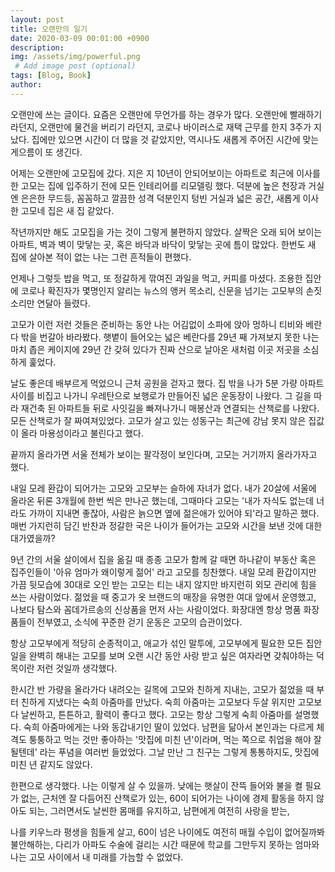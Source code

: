 ```yaml
---
layout: post
title: 오랜만의 일기
date: 2020-03-09 00:01:00 +0900
description:
img: /assets/img/powerful.png
 # Add image post (optional)
tags: [Blog, Book]
author:
---
```


오랜만에 쓰는 글이다. 
요즘은 오랜만에 무언가를 하는 경우가 많다. 
오랜만에 빨래하기 라던지, 오랜만에 물건을 버리기 라던지, 
코로나 바이러스로 재택 근무를 한지 3주가 지났다. 집에만 있으면 시간이 더 많을 것 같았지만, 역시나도 새롭게 주어진 시간에 맞는 게으름이 또 생긴다. 

어제는 오랜만에 고모집에 갔다. 지은 지 10년이 안되어보이는 아파트로 최근에 이사를 한 고모는 집에 입주하기 전에 모든 인테리어를 리모델링 했다. 덕분에 높은 천장과 거실엔 은은한 무드등, 꼼꼼하고 깔끔한 성격 덕분인지 텅빈 거실과 넓은 공간, 새롭게 이사한 고모네 집은 새 집 같았다. 

작년까지만 해도 고모집을 가는 것이 그렇게 불편하지 않았다. 살짝은 오래 되어 보이는 아파트, 벽과 벽이 맞닿는 곳, 혹은 바닥과 바닥이 맞닿는 곳에 틈이 많았다. 한번도 새 집에 살아본 적이 없는 나는 그런 흔적들이 편했다. 

언제나 그렇듯 밥을 먹고, 또 정갈하게 깎여진 과일을 먹고, 커피를 마셨다. 조용한 집안에 코로나 확진자가 몇명인지 알리는 뉴스의 앵커 목소리, 신문을 넘기는 고모부의 손짓 소리만 연달아 들렸다.

고모가 이런 저런 것들은 준비하는 동안 나는 어김없이 소파에 앉아 멍하니 티비와 베란다 밖을 번갈아 바라봤다. 햇볕이 들어오는 넓은 베란다를 29년 째 가져보지 못한 나는 마치 좁은 케이지에 29년 간 갖혀 있다가 진짜 산으로 날아온 새처럼 이곳 저곳을 소심하게 훑었다. 

날도 좋은데 배부르게 먹었으니 근처 공원을 걷자고 했다. 집 밖을 나가 5분 가량 아파트 사이를 비집고 나가니 우레탄으로 보행로가 만들어진 넓은 운동장이 나왔다. 그 길을 따라 재건축 된 아파트들 뒤로 사잇길을 빠져나가니 매봉산과 연결되는 산책로를 나왔다. 모든 산책로가 잘 짜여져있었다. 고모가 살고 있는 성동구는 최근에 강남 못지 않은 집값이 올라 마용성이라고 불린다고 했다. 

끝까지 올라가면 서울 전체가 보이는 팔각정이 보인다며, 고모는 거기까지 올라가자고 했다. 

내일 모레 환갑이 되어가는 고모와 고모부는 슬하에 자녀가 없다. 내가 20살에 서울에 올라온 뒤론 3개월에 한번 씩은 만나곤 했는데, 그때마다 고모는 '내가 자식도 없는데 너라도 가까이 지내면 좋잖아, 사람은 늙으면 옆에 젊은애가 있어야 되'라고 말하곤 했다. 매번 가지런히 담긴 반찬과 정갈한 국은 나이가 들어가는 고모와 시간을 보낸 것에 대한 대가였을까?

9년 간의 서울 살이에서 집을 옮길 때 종종 고모가 함께 갈 때면 하나같이 부동산 혹은 집주인들이 '아유 엄마가 왜이렇게 젊어' 라고 고모를 칭찬했다. 내일 모레 환갑이지만 가끔 뒷모습에 30대로 오인 받는 고모는 티는 내지 않지만 바지런히 외모 관리에 힘을 쓰는 사람이었다. 
젊었을 때 중고가 옷 브랜드의 매장을 유명한 여대 앞에서 운영했고, 나보다 탐스와 꼼데가르송의 신상품을 먼저 사는 사람이었다. 화장대엔 항상 명품 화장품들이 전부였고, 소식에 꾸준한 걷기 운동은 고모의 습관이었다. 

항상 고모부에게 적당히 순종적이고, 애교가 섞인 말투에, 고모부에게 필요한 모든 집안일을 완벽히 해내는 고모를 보며 오랜 시간 동안 사랑 받고 싶은 여자라면 갖춰야하는 덕목이란 저런 것일까 생각했다. 

한시간 반 가량을 올라가다 내려오는 길목에 고모와 친하게 지내는, 고모가 젊었을 때 부터 친하게 지냈다는 숙희 아줌마를 만났다. 숙희 아줌마는 고모보다 두살 위지만 고모보다 날씬하고, 튼튼하고, 활력이 좋다고 했다. 고모는 항상 그렇게 숙희 아줌마를 설명했다. 
숙희 아줌마에게는 나와 동갑내기인 딸이 있었다. 남편을 닮아서 본인과는 다르게 체격도 퉁퉁하고 먹는 것만 좋아하는 '맛집에 미친 년'이라며, 먹는 쪽으로 취업을 해야 잘될텐데' 라는 푸념을 여러번 들었었다. 그날 만난 그 친구는 그렇게 통통하지도, 맛집에 미친 년 같지도 않았다. 




한편으로 생각했다. 나는 이렇게 살 수 있을까.
낮에는 햇살이 잔뜩 들어와 불을 켤 필요가 없는, 근처엔 잘 다듬어진 산책로가 있는, 60이 되어가는 나이에 경제 활동을 하지 않아도 되는, 그러면서도 날씬한 몸매를 유지하고, 남편에게 여전히 사랑을 받는,

나를 키우느라 평생을 힘들게 살고, 60이 넘은 나이에도 여전히 매월 수입이 없어질까봐 불안해하는, 다리가 아파도 수술에 걸리는 시간 때문에 학교를 그만두지 못하는 엄마와 나는 고모 사이에서 내 미래를 가늠할 수 없었다. 





















